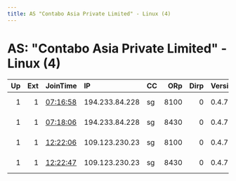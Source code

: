 ```yaml
---
title: AS "Contabo Asia Private Limited" - Linux (4)
---
```


# AS: "Contabo Asia Private Limited" - Linux (4)

|   Up |   Ext | JoinTime                                                                                              | IP             | CC   |   ORp |   Dirp | Version   | Contact                   | Nickname     |   eFamMembers |
|-----:|------:|:------------------------------------------------------------------------------------------------------|:---------------|:-----|------:|-------:|:----------|:--------------------------|:-------------|--------------:|
|    1 |     1 | [07:16:58](https://nusenu.github.io/OrNetStats/w/relay/25461B94E5C86C38AD9105C096151E150B983500.html) | 194.233.84.228 | sg   |  8100 |      0 | 0.4.7.13  | email:Quetzalcoatl relays | Quetzalcoatl |           256 |
|    1 |     1 | [07:18:06](https://nusenu.github.io/OrNetStats/w/relay/2EFDBFFA00EE03298AF4B73BF56C00A50B6A2906.html) | 194.233.84.228 | sg   |  8430 |      0 | 0.4.7.13  | email:Quetzalcoatl relays | Quetzalcoatl |           256 |
|    1 |     1 | [12:22:06](https://nusenu.github.io/OrNetStats/w/relay/FF7CE7C6738A1DF7EA29FAA297A06FE81F0001BE.html) | 109.123.230.23 | sg   |  8100 |      0 | 0.4.7.13  | email:Quetzalcoatl relays | Quetzalcoatl |           251 |
|    1 |     1 | [12:22:47](https://nusenu.github.io/OrNetStats/w/relay/967C65ED2549A2A6FBCED322CAF9942C1CAC6881.html) | 109.123.230.23 | sg   |  8430 |      0 | 0.4.7.13  | email:Quetzalcoatl relays | Quetzalcoatl |           251 |
